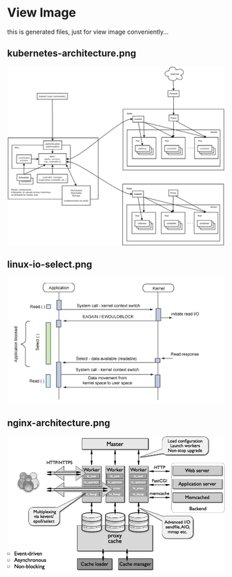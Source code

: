 # View Image

this is generated files, just for view image conveniently...

## kubernetes-architecture.png

![kubernetes-architecture.png](./img/kubernetes-architecture.png)

## linux-io-select.png

![linux-io-select.png](./img/linux-io-select.png)

## nginx-architecture.png

![nginx-architecture.png](./img/nginx-architecture.png)


